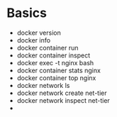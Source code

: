 # Basics

- docker version
- docker info
- docker container run
- docker container inspect
- docker exec -t nginx bash
- docker container stats nginx
- docker container top nginx
- docker network ls
- docker network create net-tier
- docker network inspect net-tier
-